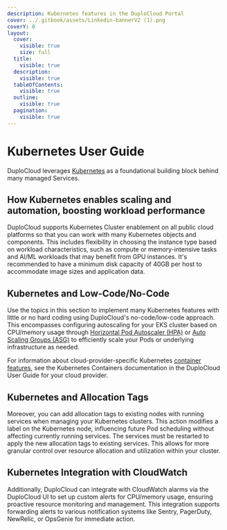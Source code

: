 ```yaml
---
description: Kubernetes features in the DuploCloud Portal
cover: ../.gitbook/assets/Linkedin-bannerV2 (1).png
coverY: 0
layout:
  cover:
    visible: true
    size: full
  title:
    visible: true
  description:
    visible: true
  tableOfContents:
    visible: true
  outline:
    visible: true
  pagination:
    visible: true
---
```


# Kubernetes User Guide

DuploCloud leverages [Kubernetes](https://kubernetes.io/docs/home/) as a foundational building block behind many managed Services.

## How Kubernetes enables scaling and automation, boosting workload performance

DuploCloud supports Kubernetes Cluster enablement on all public cloud platforms so that you can work with many Kubernetes objects and components. This includes flexibility in choosing the instance type based on workload characteristics, such as compute or memory-intensive tasks and AI/ML workloads that may benefit from GPU instances. It's recommended to have a minimum disk capacity of 40GB per host to accommodate image sizes and application data.

## Kubernetes and Low-Code/No-Code

Use the topics in this section to implement many Kubernetes features with little or no hard coding using DuploCloud's no-code/low-code approach. This encompasses configuring autoscaling for your EKS cluster based on CPU/memory usage through [Horizontal Pod Autoscaler (HPA)](hpa.md) or [Auto Scaling Groups (ASG)](../overview/use-cases/hosts-vms/auto-scaling/auto-scaling-groups/) to efficiently scale your Pods or underlying infrastructure as needed.

For information about cloud-provider-specific Kubernetes [container features](../container-orchestrators/), see the Kubernetes Containers documentation in the DuploCloud User Guide for your cloud provider.&#x20;

## Kubernetes and Allocation Tags

Moreover, you can add allocation tags to existing nodes with running services when managing your Kubernetes clusters. This action modifies a label on the Kubernetes node, influencing future Pod scheduling without affecting currently running services. The services must be restarted to apply the new allocation tags to existing services. This allows for more granular control over resource allocation and utilization within your cluster.

## Kubernetes Integration with CloudWatch

Additionally, DuploCloud can integrate with CloudWatch alarms via the DuploCloud UI to set up custom alerts for CPU/memory usage, ensuring proactive resource monitoring and management. This integration supports forwarding alerts to various notification systems like Sentry, PagerDuty, NewRelic, or OpsGenie for immediate action.
